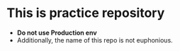 # This is practice repository

- **Do not use Production env**
- Additionally, the name of this repo is not euphonious.
